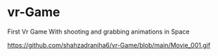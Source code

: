 # vr-Game
 First Vr Game With shooting and grabbing animations in Space

https://github.com/shahzadranjha6/vr-Game/blob/main/Movie_001.gif

